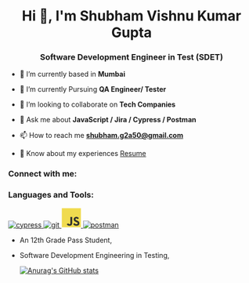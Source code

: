 <h1 align="center">Hi 👋, I'm Shubham Vishnu Kumar Gupta</h1>
<h3 align="center">Software Development Engineer in Test (SDET)</h3>

- 🔭 I’m currently based in **Mumbai**

- 🌱 I’m currently Pursuing **QA Engineer/ Tester**

- 👯 I’m looking to collaborate on **Tech Companies**

- 💬 Ask me about **JavaScript / Jira / Cypress / Postman**

- 📫 How to reach me **shubham.g2a50@gmail.com**

- 📄 Know about my experiences [Resume](https://drive.google.com/file/d/1nWXsvrDi__cVEVYyj2zz0CKNxp4Gduvx/view?usp=drive_link)


<h3 align="left">Connect with me:</h3>
<p align="left">
</p>

<h3 align="left">Languages and Tools:</h3>
<p align="left"> <a href="https://www.cypress.io" target="_blank" rel="noreferrer"> <img src="https://raw.githubusercontent.com/simple-icons/simple-icons/6e46ec1fc23b60c8fd0d2f2ff46db82e16dbd75f/icons/cypress.svg" alt="cypress" width="40" height="40"/> </a> <a href="https://git-scm.com/" target="_blank" rel="noreferrer"> <img src="https://www.vectorlogo.zone/logos/git-scm/git-scm-icon.svg" alt="git" width="40" height="40"/> </a> <a href="https://developer.mozilla.org/en-US/docs/Web/JavaScript" target="_blank" rel="noreferrer"> <img src="https://raw.githubusercontent.com/devicons/devicon/master/icons/javascript/javascript-original.svg" alt="javascript" width="40" height="40"/> </a> <a href="https://postman.com" target="_blank" rel="noreferrer"> <img src="https://www.vectorlogo.zone/logos/getpostman/getpostman-icon.svg" alt="postman" width="40" height="40"/> </a> </p>

- An 12th Grade Pass Student,
- Software Development Engineering in Testing,

  [![Anurag's GitHub stats](https://github-readme-stats.vercel.app/api?username=shubhamg2a50)](https://github.com/anuraghazra/github-readme-stats)

<!---
shubhamg2a50/shubhamg2a50 is a ✨ special ✨ repository because its `README.md` (this file) appears on your GitHub profile.
You can click the Preview link to take a look at your changes.
--->
